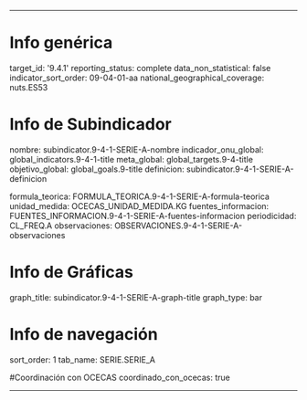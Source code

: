 ---

# Info genérica
target_id: '9.4.1'
reporting_status: complete
data_non_statistical: false
indicator_sort_order: 09-04-01-aa
national_geographical_coverage: nuts.ES53

# Info de Subindicador
nombre: subindicator.9-4-1-SERIE-A-nombre
indicador_onu_global: global_indicators.9-4-1-title
meta_global: global_targets.9-4-title
objetivo_global: global_goals.9-title
definicion: subindicator.9-4-1-SERIE-A-definicion

formula_teorica: FORMULA_TEORICA.9-4-1-SERIE-A-formula-teorica
unidad_medida: OCECAS_UNIDAD_MEDIDA.KG
fuentes_informacion: FUENTES_INFORMACION.9-4-1-SERIE-A-fuentes-informacion
periodicidad: CL_FREQ.A
observaciones: OBSERVACIONES.9-4-1-SERIE-A-observaciones
# Info de Gráficas
graph_title: subindicator.9-4-1-SERIE-A-graph-title
graph_type: bar

# Info de navegación
sort_order: 1
tab_name: SERIE.SERIE_A

#Coordinación con OCECAS
coordinado_con_ocecas: true

---